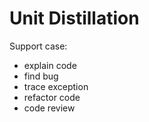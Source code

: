# Unit Distillation

Support case:

- explain code
- find bug
- trace exception
- refactor code
- code review
